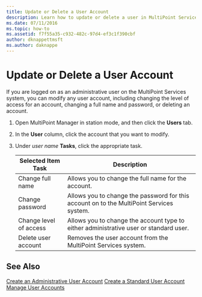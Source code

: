 ```yaml
---
title: Update or Delete a User Account
description: Learn how to update or delete a user in MultiPoint Services
ms.date: 07/11/2016
ms.topic: how-to
ms.assetid: f7f55a35-c932-482c-97d4-ef3c1f390cbf
author: dknappettmsft
ms.author: daknappe
---
```

# Update or Delete a User Account
If you are logged on as an administrative user on the MultiPoint Services system, you can modify any user account, including changing the level of access for an account, changing a full name and password, or deleting an account.

1.  Open MultiPoint Manager in station mode, and then click the **Users** tab.

2.  In the **User** column, click the account that you want to modify.

3.  Under *user name* **Tasks**, click the appropriate task.

    |Selected Item Task|Description|
    |----------------------|---------------|
    |Change full name|Allows you to change the full name for the account.|
    |Change password|Allows you to change the password for this account on to the MultiPoint Services system.|
    |Change level of access|Allows you to change the account type to either administrative user or standard user.|
    |Delete user account|Removes the user account from the MultiPoint Services system.|

## See Also
[Create an Administrative User Account](Create-an-Administrative-User-Account.md)
[Create a Standard User Account](Create-a-Standard-User-Account.md)
[Manage User Accounts](Manage-User-Accounts.md)
